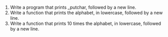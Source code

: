 1. Write a program that prints _putchar, followed by a new line.
2. Write a function that prints the alphabet, in lowercase, followed by a new line.
3. Write a function that prints 10 times the alphabet, in lowercase, followed by a new line.
